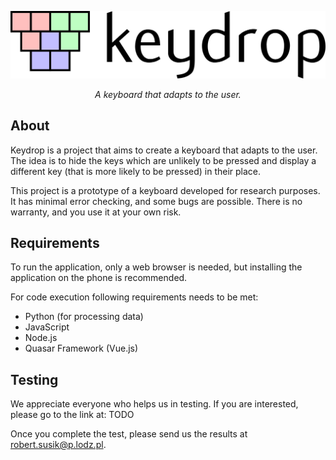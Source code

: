 <p align="center">
    <img src="./logo.png" alt="Keydrop" />
</p>

<p align="center">
    <em>A keyboard that adapts to the user.</em>
</p>

## About

Keydrop is a project that aims to create a keyboard that adapts to the user. The idea is to hide the keys which are unlikely to be pressed and display a different key (that is more likely to be pressed) in their place.

This project is a prototype of a keyboard developed for research purposes. 
It has minimal error checking, and some bugs are possible. 
There is no warranty, and you use it at your own risk.

## Requirements

To run the application, only a web browser is needed, 
but installing the application on the phone is recommended.

For code execution following requirements needs to be met:

* Python (for processing data)
* JavaScript
* Node.js
* Quasar Framework (Vue.js)

## Testing

We appreciate everyone who helps us in testing. If you are interested, please go to the link at: TODO

Once you complete the test, please send us the results at robert.susik@p.lodz.pl.


